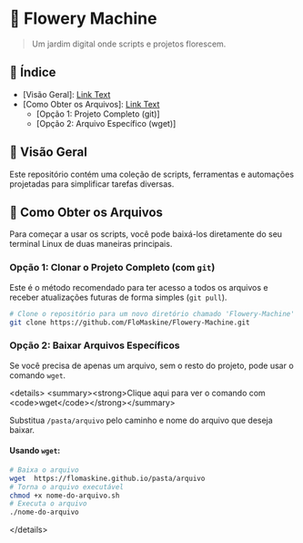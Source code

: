 # 🌸 Flowery Machine

> Um jardim digital onde scripts e projetos florescem.

## 📝 Índice

  * [Visão Geral]: [Link Text](#visao-geral)
  * [Como Obter os Arquivos]: [Link Text](#como-obter-os-arquivos)
      * [Opção 1: Projeto Completo (git)]
      * [Opção 2: Arquivo Específico (wget)]
  
## 📖 Visão Geral

Este repositório contém uma coleção de scripts, ferramentas e automações projetadas para simplificar tarefas diversas.

## 🚀 Como Obter os Arquivos

Para começar a usar os scripts, você pode baixá-los diretamente do seu terminal Linux de duas maneiras principais.

### Opção 1: Clonar o Projeto Completo (com `git`)

Este é o método recomendado para ter acesso a todos os arquivos e receber atualizações futuras de forma simples (`git pull`).

```bash
# Clone o repositório para um novo diretório chamado 'Flowery-Machine'
git clone https://github.com/FloMaskine/Flowery-Machine.git
```

### Opção 2: Baixar Arquivos Específicos

Se você precisa de apenas um arquivo, sem o resto do projeto, pode usar o comando `wget`.

\<details\>
\<summary\>\<strong\>Clique aqui para ver o comando com \<code\>wget\</code\>\</strong\>\</summary\>

Substitua `/pasta/arquivo` pelo caminho e nome do arquivo que deseja baixar.

#### Usando `wget`:

```bash
# Baixa o arquivo
wget  https://flomaskine.github.io/pasta/arquivo
# Torna o arquivo executável
chmod +x nome-do-arquivo.sh
# Executa o arquivo
./nome-do-arquivo
```

\</details\>
